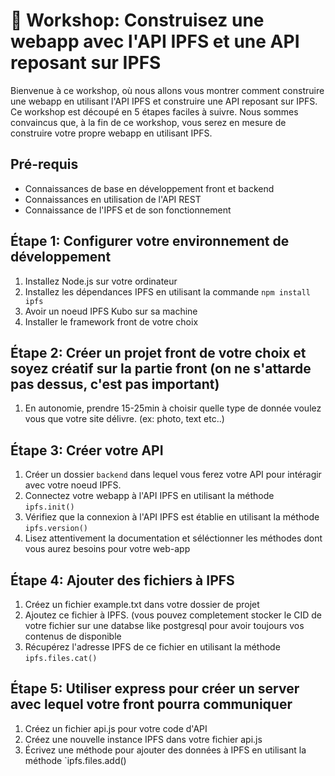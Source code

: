 # 🚀 Workshop: Construisez une webapp avec l'API IPFS et une API reposant sur IPFS

Bienvenue à ce workshop, où nous allons vous montrer comment construire une webapp en utilisant l'API IPFS et construire une API reposant sur IPFS.
Ce workshop est découpé en 5 étapes faciles à suivre. Nous sommes convaincus que, à la fin de ce workshop, vous serez en mesure de construire votre propre webapp en utilisant IPFS.

## Pré-requis 
- Connaissances de base en développement front et backend
- Connaissances en utilisation de l'API REST
- Connaissance de l'IPFS et de son fonctionnement

## Étape 1: Configurer votre environnement de développement
1. Installez Node.js sur votre ordinateur
2. Installez les dépendances IPFS en utilisant la commande `npm install ipfs`
3. Avoir un noeud IPFS Kubo sur sa machine
4. Installer le framework front de votre choix

## Étape 2: Créer un projet front de votre choix et soyez créatif sur la partie front (on ne s'attarde pas dessus, c'est pas important)
1. En autonomie, prendre 15-25min à choisir quelle type de donnée voulez vous que votre site délivre. (ex: photo, text etc..)

## Étape 3: Créer votre API
1. Créer un dossier `backend` dans lequel vous ferez votre API pour intéragir avec votre noeud IPFS.
2. Connectez votre webapp à l'API IPFS en utilisant la méthode `ipfs.init()`
3. Vérifiez que la connexion à l'API IPFS est établie en utilisant la méthode `ipfs.version()`
4. Lisez attentivement la documentation et séléctionner les méthodes dont vous aurez besoins pour votre web-app

## Étape 4: Ajouter des fichiers à IPFS
1. Créez un fichier example.txt dans votre dossier de projet
2. Ajoutez ce fichier à IPFS. (vous pouvez completement stocker le CID de votre fichier sur une databse like postgresql pour avoir toujours vos contenus de disponible
3. Récupérez l'adresse IPFS de ce fichier en utilisant la méthode `ipfs.files.cat()`

## Étape 5: Utiliser express pour créer un server avec lequel votre front pourra communiquer
1. Créez un fichier api.js pour votre code d'API
2. Créez une nouvelle instance IPFS dans votre fichier api.js
3. Écrivez une méthode pour ajouter des données à IPFS en utilisant la méthode `ipfs.files.add()
